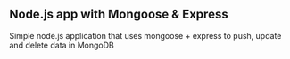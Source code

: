 ## Node.js app with Mongoose & Express
Simple node.js application that uses mongoose + express to push, update and delete data in MongoDB
